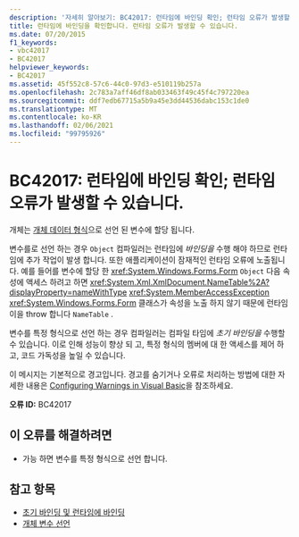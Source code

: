 ```yaml
---
description: '자세히 알아보기: BC42017: 런타임에 바인딩 확인; 런타임 오류가 발생할 수 있습니다.'
title: 런타임에 바인딩을 확인합니다. 런타임 오류가 발생할 수 있습니다.
ms.date: 07/20/2015
f1_keywords:
- vbc42017
- BC42017
helpviewer_keywords:
- BC42017
ms.assetid: 45f552c8-57c6-44c0-97d3-e510119b257a
ms.openlocfilehash: 2c783a7aff46df8ab033463f49c45f4c797220ea
ms.sourcegitcommit: ddf7edb67715a5b9a45e3dd44536dabc153c1de0
ms.translationtype: MT
ms.contentlocale: ko-KR
ms.lasthandoff: 02/06/2021
ms.locfileid: "99795926"
---
```

# <a name="bc42017-late-bound-resolution-runtime-errors-could-occur"></a>BC42017: 런타임에 바인딩 확인; 런타임 오류가 발생할 수 있습니다.

개체는 [개체 데이터 형식](../data-types/object-data-type.md)으로 선언 된 변수에 할당 됩니다.

 변수를로 선언 하는 경우 `Object` 컴파일러는 런타임에 *바인딩을* 수행 해야 하므로 런타임에 추가 작업이 발생 합니다. 또한 애플리케이션이 잠재적인 런타임 오류에 노출됩니다. 예를 들어를 변수에 할당 한 <xref:System.Windows.Forms.Form> `Object` 다음 속성에 액세스 하려고 하면 <xref:System.Xml.XmlDocument.NameTable%2A?displayProperty=nameWithType> <xref:System.MemberAccessException> <xref:System.Windows.Forms.Form> 클래스가 속성을 노출 하지 않기 때문에 런타임이을 throw 합니다 `NameTable` .

 변수를 특정 형식으로 선언 하는 경우 컴파일러는 컴파일 타임에 *초기 바인딩을* 수행할 수 있습니다. 이로 인해 성능이 향상 되 고, 특정 형식의 멤버에 대 한 액세스를 제어 하 고, 코드 가독성을 높일 수 있습니다.

 이 메시지는 기본적으로 경고입니다. 경고를 숨기거나 오류로 처리하는 방법에 대한 자세한 내용은 [Configuring Warnings in Visual Basic](/visualstudio/ide/configuring-warnings-in-visual-basic)을 참조하세요.

 **오류 ID:** BC42017

## <a name="to-correct-this-error"></a>이 오류를 해결하려면

- 가능 하면 변수를 특정 형식으로 선언 합니다.

## <a name="see-also"></a>참고 항목

- [초기 바인딩 및 런타임에 바인딩](../../programming-guide/language-features/early-late-binding/index.md)
- [개체 변수 선언](../../programming-guide/language-features/variables/object-variable-declaration.md)
